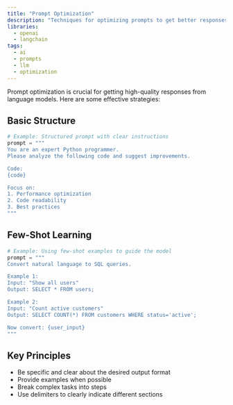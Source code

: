 ```yaml
---
title: "Prompt Optimization"
description: "Techniques for optimizing prompts to get better responses from language models."
libraries:
  - openai
  - langchain
tags:
  - ai
  - prompts
  - llm
  - optimization
---
```


Prompt optimization is crucial for getting high-quality responses from language models. Here are some effective strategies:

## Basic Structure

```python
# Example: Structured prompt with clear instructions
prompt = """
You are an expert Python programmer. 
Please analyze the following code and suggest improvements.

Code:
{code}

Focus on:
1. Performance optimization
2. Code readability
3. Best practices
"""
```

## Few-Shot Learning

```python
# Example: Using few-shot examples to guide the model
prompt = """
Convert natural language to SQL queries.

Example 1:
Input: "Show all users"
Output: SELECT * FROM users;

Example 2:
Input: "Count active customers"
Output: SELECT COUNT(*) FROM customers WHERE status='active';

Now convert: {user_input}
"""
```

## Key Principles

- Be specific and clear about the desired output format
- Provide examples when possible
- Break complex tasks into steps
- Use delimiters to clearly indicate different sections
